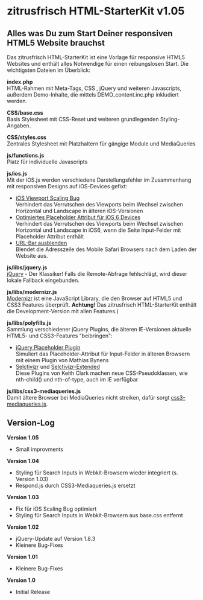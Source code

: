 # zitrusfrisch HTML-StarterKit v1.05

## Alles was Du zum Start Deiner responsiven HTML5 Website brauchst
Das zitrusfrisch HTML-StarterKit ist eine Vorlage für responsive HTML5 Websites und enthält alles Notwendige für einen reibungslosen Start. Die wichtigsten Dateien im Überblick:

**index.php**  
HTML-Rahmen mit Meta-Tags, CSS , jQuery und weiteren Javascripts, außerdem Demo-Inhalte, die mittels DEMO_content.inc.php inkludiert werden.

**CSS/base.css**  
Basis Stylesheet mit CSS-Reset und weiteren grundlegenden Styling-Angaben.

**CSS/styles.css**  
Zentrales Stylesheet mit Platzhaltern für gängige Module und MediaQueries

**js/functions.js**  
Platz für individuelle Javascripts  

**js/ios.js**  
Mit der iOS.js werden verschiedene Darstellungsfehler im Zusammenhang mit responsiven Designs auf iOS-Devices gefixt:  
+ [iOS Viewport Scaling Bug](https://gist.github.com/901295)  
Verhindert das Verrutschen des Viewports beim Wechsel zwischen Horizontal und Landscape in älteren iOS-Versionen  
+ [Optimiertes Placeholder Attribut für iOS 6 Devices](http://mooki83.tistory.com)  
Verhindert das Verrutschen des Viewports beim Wechsel zwischen Horizontal und Landscape in iOS6, wenn die Seite Input-Felder mit Placeholder Attribut enthält   
+ [URL-Bar ausblenden](http://remysharp.com/2010/08/05/doing-it-right-skipping-the-iphone-url-bar/)  
Blendet die Adresszeile des Mobile Safari Browsers nach dem Laden der Website aus.
  
**js/libs/jquery.js**  
[jQuery](http://jquery.com/) - Der Klassiker! Falls die Remote-Abfrage fehlschlägt, wird dieser lokale Fallback eingebunden.
  
**js/libs/modernizr.js**  
[Modernizr](http://modernizr.com/) ist eine JavaScript Library, die den Browser auf HTML5 und CSS3 Features überprüft. **Achtung!** Das zitrusfrisch HTML-StarterKit enthält die Development-Version mit allen Features.)  
  
**js/libs/polyfills.js**  
Sammlung verschiedener jQuery Plugins, die älteren IE-Versionen aktuelle HTML5- und CSS3-Features "beibringen":  
+ [jQuery Placeholder Plugin](https://github.com/mathiasbynens/jquery-placeholder)  
Simuliert das Placeholder-Attribut für Input-Felder in älteren Browsern mit einem Plugin von Mathias Bynens  
+ [Selctivizr](http://selectivizr.com) und [Selctivizr-Extended](http://github.com/keithclark/JQuery-Extended-Selectors)  
Diese Plugins von Keith Clark machen neue CSS-Pseudoklassen, wie nth-child() und nth-of-type, auch im IE verfügbar
  
**js/libs/css3-mediaqueries.js**  
Damit ältere Browser bei MediaQueries nicht streiken, dafür sorgt [css3-mediaqueries.js](http://code.google.com/p/css3-mediaqueries-js/).


## Version-Log

**Version 1.05**
+ Small improvments

**Version 1.04**
+ Styling für Search Inputs in Webkit-Browsern wieder integriert (s. Version 1.03)  
+ Respond.js durch CSS3-Mediaqueries.js ersetzt

**Version 1.03**
+ Fix für iOS Scaling Bug optimiert  
+ Styling für Search Inputs in Webkit-Browsern aus base.css entfernt

**Version 1.02**
+ jQuery-Update auf Version 1.8.3  
+ Kleinere Bug-Fixes

**Version 1.01**
+ Kleinere Bug-Fixes

**Version 1.0**
+ Initial Release

